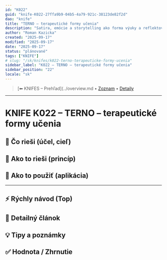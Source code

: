 ```yaml
---
id: "K022"
guid: "knife-K022-27ffa9b9-04b5-4a79-921c-38123de82f2d"
dao: "knife"
title: "TERNO – terapeutické formy učenia"
description: "Satira, emócie a storytelling ako forma výuky a reflektovania reality"
author: "Roman Kazicka"
created: "2025-09-17"
modified: "2025-09-17"
date: "2025-09-17"
status: "plánované"
tags: ["KNIFE"]
# slug: "/sk/knifes/k022-terno-terapeuticke-formy-ucenia"
sidebar_label: "K022 – TERNO – terapeutické formy učenia"
sidebar_position: "22"
locale: "sk"
---
```

<!-- body:start -->

<!-- nav:knifes -->
> [⬅ KNIFES – Prehľad](../overview.md • [Zoznam](../KNIFE_Overview_List.md) • [Detaily](../KNIFE_Overview_Details.md)
---
# KNIFE K022 – TERNO – terapeutické formy učenia

## 🎯 Čo rieši (účel, cieľ)

## 🧩 Ako to rieši (princíp)

## 🧪 Ako to použiť (aplikácia)

---

## ⚡ Rýchly návod (Top)

## 📜 Detailný článok

## 💡 Tipy a poznámky

## ✅ Hodnota / Zhrnutie
